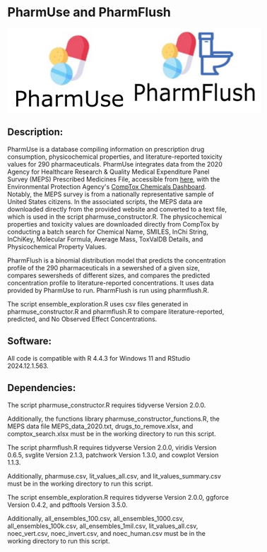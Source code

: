 # PharmUse and PharmFlush
<div style="display: flex; justify-content: space-around;">
    <img src="pharmuse.png" alt="PharmUse logo" width="275">
    <img src="pharmflush.png" alt="PharmFlush logo" width="300">
</div>


## Description:
PharmUse is a database compiling information on prescription drug consumption, physicochemical properties,
and literature-reported toxicity values for 290 pharmaceuticals. PharmUse integrates data from the 2020
Agency for Healthcare Research & Quality Medical Expenditure Panel Survey (MEPS) Prescribed Medicines File,
accessible from [here](https://meps.ahrq.gov/mepsweb/data_stats/download_data_files_detail.jsp?cboPufNumber=HC-220A),
with the Environmental Protection Agency's [CompTox Chemicals Dashboard](https://comptox.epa.gov/dashboard/). Notably,
the MEPS survey is from a nationally representative sample of United States citizens. In the associated scripts, the MEPS
data are downloaded directly from the provided website and converted to a text file, which is used in the script pharmuse_constructor.R.
The physicochemical properties and toxicity values are downloaded directly from CompTox by conducting a batch search for Chemical Name, SMILES,
InChi String, InChiKey, Molecular Formula, Average Mass, ToxValDB Details, and Physicochemical Property Values. 

PharmFlush is a binomial distribution model that predicts the concentration profile of the 290 pharmaceuticals in a sewershed of a given size, compares
sewersheds of different sizes, and compares the predicted concentration profile to literature-reported concentrations. It uses data provided by
PharmUse to run. PharmFlush is run using pharmflush.R.

The script ensemble_exploration.R uses csv files generated in pharmuse_constructor.R and pharmflush.R to compare literature-reported, predicted, and 
No Observed Effect Concentrations.

## Software:
All code is compatible with R 4.4.3 for Windows 11 and RStudio 2024.12.1.563.

## Dependencies:
The script pharmuse_constructor.R requires tidyverse Version 2.0.0.

Additionally, the functions library pharmuse_constructor_functions.R, the MEPS data file MEPS_data_2020.txt,
drugs_to_remove.xlsx, and comptox_search.xlsx must be in the working directory to run this script.

The script pharmflush.R requires tidyverse Version 2.0.0, viridis Version 0.6.5, svglite Version 2.1.3,
patchwork Version 1.3.0, and cowplot Version 1.1.3.

Additionally, pharmuse.csv, lit_values_all.csv, and lit_values_summary.csv must be in the working directory
to run this script.

The script ensemble_exploration.R requires tidyverse Version 2.0.0, ggforce Version 0.4.2, and 
pdftools Version 3.5.0.

Additionally, all_ensembles_100.csv, all_ensembles_1000.csv, all_ensembles_100k.csv, all_ensembles_1mil.csv, lit_values_all.csv, noec_vert.csv, noec_invert.csv,
and noec_human.csv must be in the working directory to run this script.
